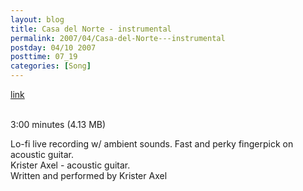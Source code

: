 ```yaml
---
layout: blog
title: Casa del Norte - instrumental
permalink: 2007/04/Casa-del-Norte---instrumental
postday: 04/10 2007
posttime: 07_19
categories: [Song]
---
```


<a href="http://kristeraxel.com/media/vault/CasadelNorteINSTRUMENTAL.mp3">link</a>

<br />3:00 minutes (4.13 MB)<p>Lo-fi live recording w/ ambient sounds. Fast and perky fingerpick on acoustic guitar.<br />
Krister Axel - acoustic guitar.<br />
Written and performed by Krister Axel</p>
